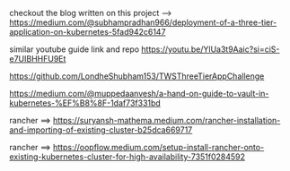 checkout the blog written on this project --> 
https://medium.com/@subhampradhan966/deployment-of-a-three-tier-application-on-kubernetes-5fad942c6147

similar youtube guide link and repo
https://youtu.be/YlUa3t9Aaic?si=ciS-e7UIBHHFU9Et 

https://github.com/LondheShubham153/TWSThreeTierAppChallenge

https://medium.com/@muppedaanvesh/a-hand-on-guide-to-vault-in-kubernetes-%EF%B8%8F-1daf73f331bd

rancher ==> https://suryansh-mathema.medium.com/rancher-installation-and-importing-of-existing-cluster-b25dca669717

rancher ==> https://oopflow.medium.com/setup-install-rancher-onto-existing-kubernetes-cluster-for-high-availability-7351f0284592
#
